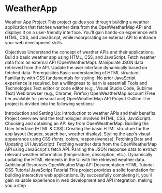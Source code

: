 # WeatherApp

Weather App Project
This project guides you through building a weather application that fetches weather data from the OpenWeatherMap API and displays it on a user-friendly interface. You'll gain hands-on experience with HTML, CSS, and JavaScript, while incorporating an external API to enhance your web development skills.

Objectives
Understand the concept of weather APIs and their applications.
Build a basic weather app using HTML, CSS, and JavaScript.
Fetch weather data from an external API (OpenWeatherMap).
Manipulate JSON data retrieved from the API.
Update the user interface dynamically based on fetched data.
Prerequisites
Basic understanding of HTML structure.
Familiarity with CSS fundamentals for styling.
No prior JavaScript experience is required, but a willingness to learn is essential!
Tools and Technologies
Text editor or code editor (e.g., Visual Studio Code, Sublime Text)
Web browser (e.g., Chrome, Firefox)
OpenWeatherMap account (Free tier available for personal use) OpenWeatherMap API
Project Outline
The project is divided into the following sections:

Introduction and Setting Up:
Introduction to weather APIs and their benefits.
Project overview and the technologies involved (HTML, CSS, JavaScript).
Choosing and obtaining an API key from OpenWeatherMap.
Building the User Interface (HTML & CSS):
Creating the basic HTML structure for the app layout (header, search bar, weather display).
Styling the app's visual appearance using CSS (fonts, colors, responsiveness).
Fetching Data and Updating UI (JavaScript):
Fetching weather data from the OpenWeatherMap API using JavaScript's fetch API.
Parsing the JSON response data to extract relevant weather information (temperature, description, etc.).
Dynamically updating the HTML elements in the UI with the retrieved weather data.
Additional Resources
OpenWeatherMap API Documentation
HTML Tutorial
CSS Tutorial
JavaScript Tutorial
This project provides a solid foundation for building interactive web applications. By successfully completing it, you'll gain valuable experience in web development and API integration, making you a step
